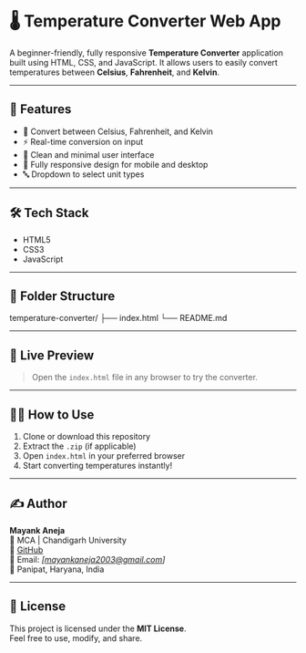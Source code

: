 # 🌡️ Temperature Converter Web App

A beginner-friendly, fully responsive **Temperature Converter** application built using HTML, CSS, and JavaScript. It allows users to easily convert temperatures between **Celsius**, **Fahrenheit**, and **Kelvin**.

---

## 🚀 Features

- 🔁 Convert between Celsius, Fahrenheit, and Kelvin
- ⚡ Real-time conversion on input
- 🎨 Clean and minimal user interface
- 📱 Fully responsive design for mobile and desktop
- 🔤 Dropdown to select unit types

---

## 🛠️ Tech Stack

- HTML5  
- CSS3  
- JavaScript

---

## 📂 Folder Structure

temperature-converter/
├── index.html
└── README.md

---

## 📸 Live Preview

> Open the `index.html` file in any browser to try the converter.

---

## 🧑‍💻 How to Use

1. Clone or download this repository
2. Extract the `.zip` (if applicable)
3. Open `index.html` in your preferred browser
4. Start converting temperatures instantly!

---

## ✍️ Author

**Mayank Aneja**  
📍 MCA | Chandigarh University  
🔗 [GitHub](https://github.com/mayank10021)  
📧 Email: _[mayankaneja2003@gmail.com]_  
📱 Panipat, Haryana, India

---

## 📄 License

This project is licensed under the **MIT License**.  
Feel free to use, modify, and share.
